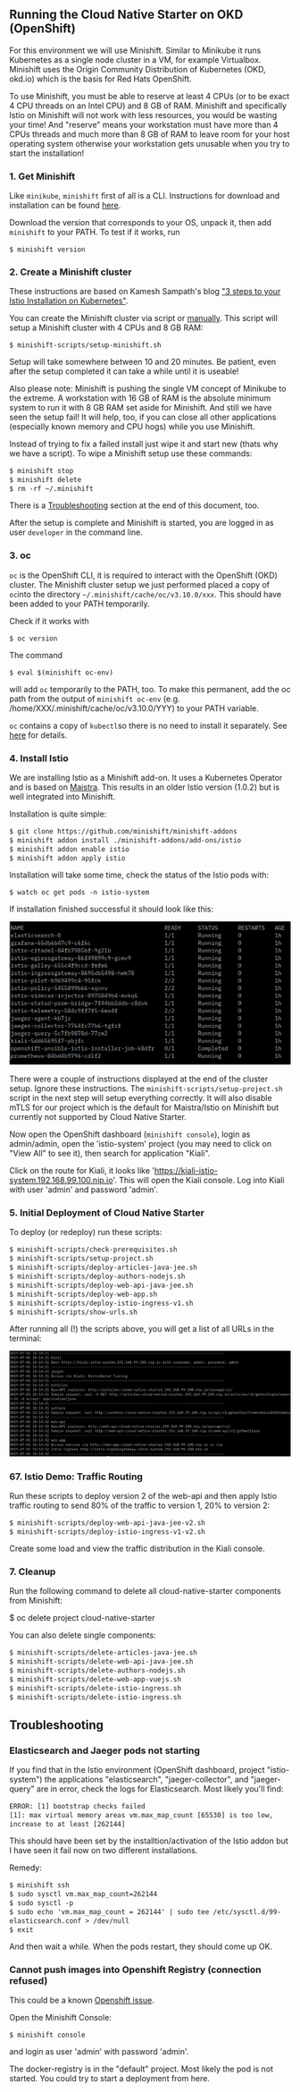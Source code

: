 ## Running the Cloud Native Starter on OKD (OpenShift)

For this environment we will use Minishift. Similar to Minikube it runs Kubernetes as a single node cluster in a VM, for example Virtualbox. Minishift uses the Origin Community Distribution of Kubernetes (OKD, okd.io) which is the basis for Red Hats OpenShift.

To use Minishift, you must be able to reserve at least 4 CPUs (or to be exact 4 CPU threads on an Intel CPU) and 8 GB of RAM. Minishift and specifically Istio on Minishift will not work with less resources, you would be wasting your time! And "reserve" means your workstation must have more than 4 CPUs threads and much more than 8 GB of RAM to leave room for your host operating system otherwise your workstation gets unusable when you try to start the installation!

### 1. Get Minishift

Like `minikube`, `minishift` first of all is a CLI. Instructions for download and installation can be found [here](
https://docs.okd.io/latest/minishift/getting-started/installing.html).

Download the version that corresponds to your OS, unpack it, then add `minishift` to your PATH. To test if it works, run

```
$ minishift version
```

### 2. Create a Minishift cluster 

These instructions are based on Kamesh Sampath's blog ["3 steps to your Istio Installation on Kubernetes"](https://medium.com/@kamesh_sampath/3-steps-to-your-istio-installation-on-openshift-58e3617828b0).

You can create the Minishift cluster via script or <a href="SetupMinishiftManually.md" target="_blank">manually</a>. This script will setup a Minishift cluster with 4 CPUs and 8 GB RAM:

```
$ minishift-scripts/setup-minishift.sh
```

Setup will take somewhere between 10 and 20 minutes. Be patient, even after the setup completed it can take a while until it is useable!

Also please note: Minishift is pushing the single VM concept of Minikube to the extreme. A workstation with 16 GB of RAM is the absolute minimum system to run it with 8 GB RAM set aside for Minishift. And still we have seen the setup fail! It will help, too, if you can close all other applications (especially known memory and CPU hogs) while you use Minishift.

Instead of trying to fix a failed install just wipe it and start new (thats why we have a script). To wipe a Minishift setup use these commands:

```
$ minishift stop
$ minishift delete
$ rm -rf ~/.minishift
```

There is a [Troubleshooting](#Troubleshooting) section at the end of this document, too.

After the setup is complete and Minishift is started, you are logged in as user `developer` in the command line.

### 3. oc

`oc` is the OpenShift CLI, it is required to interact with the OpenShift (OKD) cluster. The Minishift cluster setup we just performed placed a copy of `oc`into the directory `~/.minishift/cache/oc/v3.10.0/xxx`. This should have been added to your PATH temporarily.

Check if it works with

```
$ oc version
```

The command

```
$ eval $(minishift oc-env)
```

will add `oc` temporarily to the PATH, too. To make this permanent, add the oc path from the output of `minishift oc-env` (e.g. /home/XXX/.minishift/cache/oc/v3.10.0/YYY) to your PATH variable.

`oc` contains a copy of `kubectl`so there is no need to install it separately. See [here](https://docs.openshift.com/container-platform/3.10/cli_reference/differences_oc_kubectl.html) for details.

### 4. Install Istio

We are installing Istio as a Minishift add-on. It uses a Kubernetes Operator and is based on [Maistra](https://maistra.io/). This results in an older Istio version (1.0.2) but is well integrated into Minishift.

Installation is quite simple:

```
$ git clone https://github.com/minishift/minishift-addons
$ minishift addon install ./minishift-addons/add-ons/istio
$ minishift addon enable istio
$ minishift addon apply istio 
```

Installation will take some time, check the status of the Istio pods with:

```
$ watch oc get pods -n istio-system
```
If installation finished successful it should look like this:

![Istio is installed](../images/minishift-istio.png)

There were a couple of instructions displayed at the end of the cluster setup. Ignore these instructions. The `minishift-scripts/setup-project.sh` script in the next step will setup everything correctly. It will also disable mTLS for our project which is the default for Maistra/Istio on Minishift but currently not supported by Cloud Native Starter.

Now open the OpenShift dashboard (`minishift console`), login as admin/admin, open the 'istio-system' project (you may need to click on "View All" to see it), then search for application "Kiali".

Click on the route for Kiali, it looks like 'https://kiali-istio-system.192.168.99.100.nip.io'. This will open the Kiali console. Log into Kiali with user 'admin' and password 'admin'.



### 5. Initial Deployment of Cloud Native Starter

To deploy (or redeploy) run these scripts:

```
$ minishift-scripts/check-prerequisites.sh
$ minishift-scripts/setup-project.sh
$ minishift-scripts/deploy-articles-java-jee.sh
$ minishift-scripts/deploy-authors-nodejs.sh
$ minishift-scripts/deploy-web-api-java-jee.sh
$ minishift-scripts/deploy-web-app.sh
$ minishift-scripts/deploy-istio-ingress-v1.sh
$ minishift-scripts/show-urls.sh
```

After running all (!) the scripts above, you will get a list of all URLs in the terminal:

![Minishift show-urls](../images/minishift-urls.png)

### 67. Istio Demo: Traffic Routing

Run these scripts to deploy version 2 of the web-api and then apply Istio traffic routing to send 80% of the traffic to version 1, 20% to version 2:

```
$ minishift-scripts/deploy-web-api-java-jee-v2.sh
$ minishift-scripts/deploy-istio-ingress-v1-v2.sh
```

Create some load and view the traffic distribution in the Kiali console.

### 7. Cleanup

Run the following command to delete all cloud-native-starter components from Minishift:

$ oc delete project cloud-native-starter

You can also delete single components:

```
$ minishift-scripts/delete-articles-java-jee.sh
$ minishift-scripts/delete-web-api-java-jee.sh
$ minishift-scripts/delete-authors-nodejs.sh
$ minishift-scripts/delete-web-app-vuejs.sh
$ minishift-scripts/delete-istio-ingress.sh
$ minishift-scripts/delete-istio-ingress.sh
```


## Troubleshooting 

### Elasticsearch and Jaeger pods not starting

If you find that in the Istio environment (OpenShift dashboard, project "istio-system") the applications "elasticsearch", "jaeger-collector", and "jaeger-query" are in error, check the logs for Elasticsearch. Most likely you'll find:

```
ERROR: [1] bootstrap checks failed
[1]: max virtual memory areas vm.max_map_count [65530] is too low, increase to at least [262144]
```

This should have been set by the installtion/activation of the Istio addon but I have seen it fail now on two different installations. 

Remedy:

```
$ minishift ssh
$ sudo sysctl vm.max_map_count=262144
$ sudo sysctl -p 
$ sudo echo 'vm.max_map_count = 262144' | sudo tee /etc/sysctl.d/99-elasticsearch.conf > /dev/null
$ exit
```

And then wait a while. When the pods restart, they should come up OK.

### Cannot push images into Openshift Registry (connection refused)

This could be a known [Openshift issue](https://github.com/openshift/origin/issues/20576#issuecomment-413422503).

Open the Minishift Console:

```
$ minishift console
```

and login as user 'admin' with password 'admin'.

The docker-registry is in the "default" project. Most likely the pod is not started. You could try to start a deployment from here.


